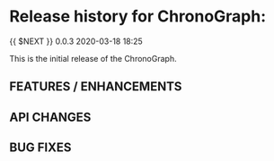 Release history for ChronoGraph:
===============================

{{ $NEXT }}
0.0.3 2020-03-18 18:25

This is the initial release of the ChronoGraph.

FEATURES / ENHANCEMENTS
-----------------------

API CHANGES
-----------

BUG FIXES
---------
